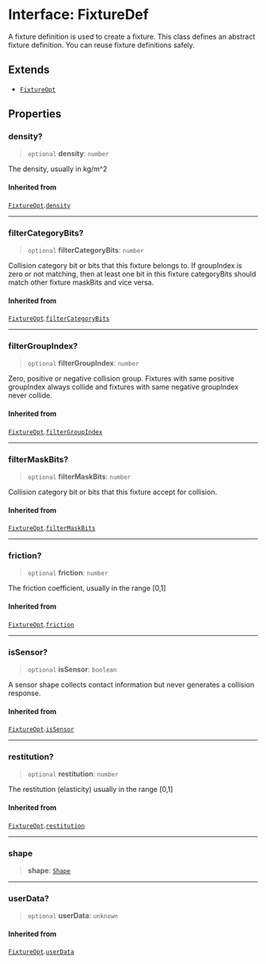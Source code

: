 # Interface: FixtureDef

A fixture definition is used to create a fixture. This class defines an
abstract fixture definition. You can reuse fixture definitions safely.

## Extends

- [`FixtureOpt`](FixtureOpt)

## Properties

### density?

> `optional` **density**: `number`

The density, usually in kg/m^2

#### Inherited from

[`FixtureOpt`](FixtureOpt).[`density`](FixtureOpt#density)

***

### filterCategoryBits?

> `optional` **filterCategoryBits**: `number`

Collision category bit or bits that this fixture belongs to.
If groupIndex is zero or not matching, then at least one bit in this fixture categoryBits should match other fixture maskBits and vice versa.

#### Inherited from

[`FixtureOpt`](FixtureOpt).[`filterCategoryBits`](FixtureOpt#filtercategorybits)

***

### filterGroupIndex?

> `optional` **filterGroupIndex**: `number`

Zero, positive or negative collision group.
Fixtures with same positive groupIndex always collide and fixtures with same negative groupIndex never collide.

#### Inherited from

[`FixtureOpt`](FixtureOpt).[`filterGroupIndex`](FixtureOpt#filtergroupindex)

***

### filterMaskBits?

> `optional` **filterMaskBits**: `number`

Collision category bit or bits that this fixture accept for collision.

#### Inherited from

[`FixtureOpt`](FixtureOpt).[`filterMaskBits`](FixtureOpt#filtermaskbits)

***

### friction?

> `optional` **friction**: `number`

The friction coefficient, usually in the range [0,1]

#### Inherited from

[`FixtureOpt`](FixtureOpt).[`friction`](FixtureOpt#friction)

***

### isSensor?

> `optional` **isSensor**: `boolean`

A sensor shape collects contact information but never generates a collision response.

#### Inherited from

[`FixtureOpt`](FixtureOpt).[`isSensor`](FixtureOpt#issensor)

***

### restitution?

> `optional` **restitution**: `number`

The restitution (elasticity) usually in the range [0,1]

#### Inherited from

[`FixtureOpt`](FixtureOpt).[`restitution`](FixtureOpt#restitution)

***

### shape

> **shape**: [`Shape`](../classes/Shape)

***

### userData?

> `optional` **userData**: `unknown`

#### Inherited from

[`FixtureOpt`](FixtureOpt).[`userData`](FixtureOpt#userdata)

